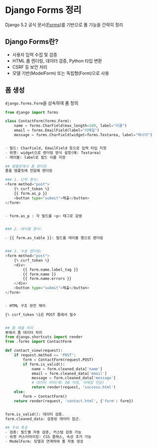 # Django Forms 정리

Django 5.2 공식 문서([Forms](https://docs.djangoproject.com/en/5.2/topics/forms/))를 기반으로 폼 기능을 간략히 정리

## Django Forms란?
- 사용자 입력 수집 및 검증
- HTML 폼 렌더링, 데이터 검증, Python 타입 변환
- CSRF 등 보안 처리
- 모델 기반(ModelForm) 또는 독립형(Form)으로 사용

## 폼 생성
`django.forms.Form`을 상속하여 폼 정의

```python
from django import forms

class ContactForm(forms.Form):
    name = forms.CharField(max_length=100, label="이름")
    email = forms.EmailField(label="이메일")
    message = forms.CharField(widget=forms.Textarea, label="메시지")


- 필드: CharField, EmailField 등으로 입력 타입 지정
- 위젯: widget으로 렌더링 방식 설정(예: Textarea)
- 레이블: label로 필드 이름 지정

## 템플릿에서 폼 렌더링
폼을 템플릿에 전달해 렌더링

### 1. 단락 형식:
<form method="post">
    {% csrf_token %}
    {{ form.as_p }}
    <button type="submit">제출</button>
</form>


- form.as_p : 각 필드를 <p> 태그로 감쌈


### 2. 테이블 형식:

- {{ form.as_table }}: 필드를 테이블 행으로 렌더링


### 3. 수동 렌더링:
<form method="post">
    {% csrf_token %}
    <div>
        {{ form.name.label_tag }}
        {{ form.name }}
        {{ form.name.errors }}
    </div>
    <button type="submit">제출</button>
</form>


- HTML 구조 완전 제어

{% csrf_token %}은 POST 폼에서 필수


## 폼 제출 처리
뷰에서 폼 데이터 처리
from django.shortcuts import render
from .forms import ContactForm

def contact_view(request):
    if request.method == 'POST':
        form = ContactForm(request.POST)
        if form.is_valid():
            name = form.cleaned_data['name']
            email = form.cleaned_data['email']
            message = form.cleaned_data['message']
            # 데이터 처리(예: DB 저장, 이메일 전송)
            return render(request, 'success.html')
    else:
        form = ContactForm()
    return render(request, 'contact.html', {'form': form})


form.is_valid(): 데이터 검증.
form.cleaned_data: 검증된 데이터 접근.

## 주요 특징
- 검증: 필드별 자동 검증, 커스텀 검증 가능
- 위젯 커스터마이징: CSS 클래스, 속성 추가 가능
- ModelForm: 모델과 연계하여 폼 자동 생성

